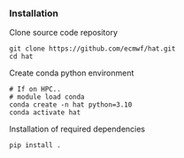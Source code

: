 ### Installation

Clone source code repository

    git clone https://github.com/ecmwf/hat.git
    cd hat

Create conda python environment

    # If on HPC..
    # module load conda
    conda create -n hat python=3.10
    conda activate hat

Installation of required dependencies

    pip install .
